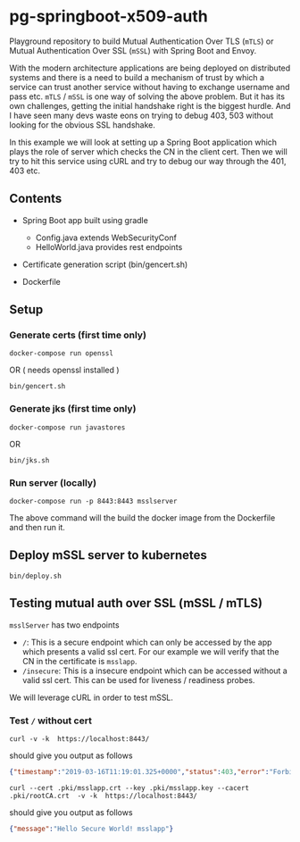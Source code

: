 # pg-springboot-x509-auth

Playground repository to build Mutual Authentication Over TLS (`mTLS`) or Mutual Authentication Over SSL (`mSSL`) with Spring Boot and Envoy.

With the modern architecture applications are being deployed on distributed systems and there is a need to build a mechanism of trust by which a service can trust another service without having to exchange username and pass etc. `mTLS` / `mSSL` is one way of solving the above problem. But it has its own challenges, getting the initial handshake right is the biggest hurdle. And I have seen many devs waste eons on trying to debug 403, 503 without looking for the obvious SSL handshake.

In this example we will look at setting up a Spring Boot application which plays the role of server which checks the CN in the client cert. Then we will try to hit this service using cURL and try to debug our way through the 401, 403 etc.


## Contents

- Spring Boot app built using gradle
    - Config.java extends WebSecurityConf
    - HelloWorld.java provides rest endpoints

- Certificate generation script (bin/gencert.sh)
- Dockerfile

## Setup

### Generate certs (first time only)

`docker-compose run openssl`

OR ( needs openssl installed )

`bin/gencert.sh`

### Generate jks (first time only)

`docker-compose run javastores`

OR

`bin/jks.sh`

### Run server (locally)

`docker-compose run -p 8443:8443 msslserver`

The above command will the build the docker image from the Dockerfile and then run it.

## Deploy mSSL server to kubernetes

`bin/deploy.sh`

## Testing mutual auth over SSL (mSSL / mTLS)

`msslServer` has two endpoints

- `/`: This is a secure endpoint which can only be accessed by the app which presents a valid ssl cert. For our example we will verify that the CN in the certificate is `msslapp`.
- `/insecure`: This is a insecure endpoint which can be accessed without a valid ssl cert. This can be used for liveness / readiness probes.

We will leverage cURL in order to test mSSL.

###  Test `/` without cert

`curl -v -k  https://localhost:8443/` 

should give you output as follows
```json
{"timestamp":"2019-03-16T11:19:01.325+0000","status":403,"error":"Forbidden","message":"Access Denied","path":"/"}
```

`curl --cert .pki/msslapp.crt --key .pki/msslapp.key --cacert .pki/rootCA.crt  -v -k  https://localhost:8443/`

should give you output as follows
```json
{"message":"Hello Secure World! msslapp"}
``` 